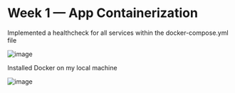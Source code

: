# Week 1 — App Containerization


Implemented a healthcheck for all services within the docker-compose.yml file

![image](https://user-images.githubusercontent.com/124912958/220475368-f8ada7cc-d530-4b3a-8a8f-94b46c56b9e4.png)

Installed Docker on my local machine

![image](https://user-images.githubusercontent.com/124912958/220666405-0c69ed51-2c15-4888-9d7d-05757508e757.png)

